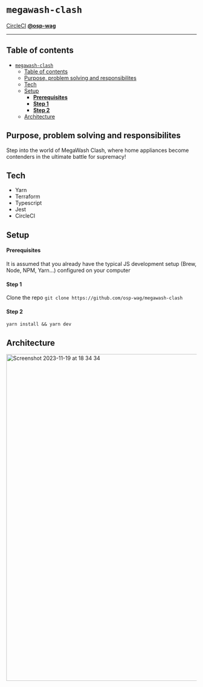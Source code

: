 # `megawash-clash`

[CircleCI](https://app.circleci.com/pipelines/github/osp-wag/megawash-clash) **[@osp-wag](https://github.com/osp-wag)**

---

## Table of contents <a name="table-of-contents"></a>

- [`megawash-clash`](#megawash-clash)
  - [Table of contents ](#table-of-contents-)
  - [Purpose, problem solving and responsibilites ](#purpose-problem-solving-and-responsibilites-)
  - [Tech ](#tech-)
  - [Setup ](#setup-)
    - [**Prerequisites** ](#prerequisites-)
    - [**Step 1** ](#step-1-)
    - [**Step 2** ](#step-2-)
  - [Architecture ](#architecture-)

## Purpose, problem solving and responsibilites <a name="purpose"></a>

Step into the world of MegaWash Clash, where home appliances become contenders in the ultimate battle for supremacy!

## Tech <a name="tech"></a>

- Yarn
- Terraform
- Typescript
- Jest
- CircleCI

## Setup <a name="setup"></a>

#### **Prerequisites** <a name="setup-prerequisites"></a>

It is assumed that you already have the typical JS development setup (Brew, Node, NPM, Yarn...) configured on your computer

#### **Step 1** <a name="setup-step1"></a>

Clone the repo `git clone https://github.com/osp-wag/megawash-clash`

#### **Step 2** <a name="setup-step2"></a>

`yarn install && yarn dev`

## Architecture <a name="architecture"></a>

<img width="863" alt="Screenshot 2023-11-19 at 18 34 34" src="https://github.com/osp-wag/megawash-clash/assets/110827273/69a346a5-1c81-42ac-8748-18ccd1860ab2">


